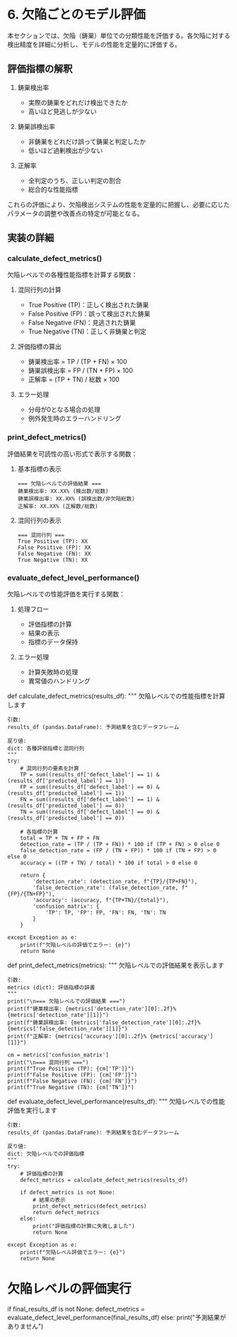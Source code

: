 # 6. 欠陥ごとのモデル評価

本セクションでは、欠陥（鋳巣）単位での分類性能を評価する。各欠陥に対する検出精度を詳細に分析し、モデルの性能を定量的に評価する。

## 評価指標の解釈

1. 鋳巣検出率
   - 実際の鋳巣をどれだけ検出できたか
   - 高いほど見逃しが少ない

2. 鋳巣誤検出率
   - 非鋳巣をどれだけ誤って鋳巣と判定したか
   - 低いほど過剰検出が少ない

3. 正解率
   - 全判定のうち、正しい判定の割合
   - 総合的な性能指標

これらの評価により、欠陥検出システムの性能を定量的に把握し、必要に応じたパラメータの調整や改善点の特定が可能となる。

## 実装の詳細

### calculate_defect_metrics()
欠陥レベルでの各種性能指標を計算する関数：

1. 混同行列の計算
   - True Positive (TP)：正しく検出された鋳巣
   - False Positive (FP)：誤って検出された鋳巣
   - False Negative (FN)：見逃された鋳巣
   - True Negative (TN)：正しく非鋳巣と判定

2. 評価指標の算出
   - 鋳巣検出率 = TP / (TP + FN) × 100
   - 鋳巣誤検出率 = FP / (TN + FP) × 100
   - 正解率 = (TP + TN) / 総数 × 100

3. エラー処理
   - 分母が0となる場合の処理
   - 例外発生時のエラーハンドリング

### print_defect_metrics()
評価結果を可読性の高い形式で表示する関数：

1. 基本指標の表示
   ```
   === 欠陥レベルでの評価結果 ===
   鋳巣検出率: XX.XX% (検出数/総数)
   鋳巣誤検出率: XX.XX% (誤検出数/非欠陥総数)
   正解率: XX.XX% (正解数/総数)
   ```

2. 混同行列の表示
   ```
   === 混同行列 ===
   True Positive (TP): XX
   False Positive (FP): XX
   False Negative (FN): XX
   True Negative (TN): XX
   ```

### evaluate_defect_level_performance()
欠陥レベルでの性能評価を実行する関数：

1. 処理フロー
   - 評価指標の計算
   - 結果の表示
   - 指標のデータ保持

2. エラー処理
   - 計算失敗時の処理
   - 異常値のハンドリング


def calculate_defect_metrics(results_df):
    """
    欠陥レベルでの性能指標を計算します
    
    引数:
    results_df (pandas.DataFrame): 予測結果を含むデータフレーム
    
    戻り値:
    dict: 各種評価指標と混同行列
    """
    try:
        # 混同行列の要素を計算
        TP = sum((results_df['defect_label'] == 1) & (results_df['predicted_label'] == 1))
        FP = sum((results_df['defect_label'] == 0) & (results_df['predicted_label'] == 1))
        FN = sum((results_df['defect_label'] == 1) & (results_df['predicted_label'] == 0))
        TN = sum((results_df['defect_label'] == 0) & (results_df['predicted_label'] == 0))
        
        # 各指標の計算
        total = TP + TN + FP + FN
        detection_rate = (TP / (TP + FN)) * 100 if (TP + FN) > 0 else 0
        false_detection_rate = (FP / (TN + FP)) * 100 if (TN + FP) > 0 else 0
        accuracy = ((TP + TN) / total) * 100 if total > 0 else 0
        
        return {
            'detection_rate': (detection_rate, f"{TP}/{TP+FN}"),
            'false_detection_rate': (false_detection_rate, f"{FP}/{TN+FP}"),
            'accuracy': (accuracy, f"{TP+TN}/{total}"),
            'confusion_matrix': {
                'TP': TP, 'FP': FP, 'FN': FN, 'TN': TN
            }
        }
        
    except Exception as e:
        print(f"欠陥レベルの評価でエラー: {e}")
        return None

def print_defect_metrics(metrics):
    """
    欠陥レベルでの評価結果を表示します
    
    引数:
    metrics (dict): 評価指標の辞書
    """
    print("\n=== 欠陥レベルでの評価結果 ===")
    print(f"鋳巣検出率: {metrics['detection_rate'][0]:.2f}% {metrics['detection_rate'][1]}")
    print(f"鋳巣誤検出率: {metrics['false_detection_rate'][0]:.2f}% {metrics['false_detection_rate'][1]}")
    print(f"正解率: {metrics['accuracy'][0]:.2f}% {metrics['accuracy'][1]}")
    
    cm = metrics['confusion_matrix']
    print("\n=== 混同行列 ===")
    print(f"True Positive (TP): {cm['TP']}")
    print(f"False Positive (FP): {cm['FP']}")
    print(f"False Negative (FN): {cm['FN']}")
    print(f"True Negative (TN): {cm['TN']}")

def evaluate_defect_level_performance(results_df):
    """
    欠陥レベルでの性能評価を実行します
    
    引数:
    results_df (pandas.DataFrame): 予測結果を含むデータフレーム
    
    戻り値:
    dict: 欠陥レベルでの評価指標
    """
    try:
        # 評価指標の計算
        defect_metrics = calculate_defect_metrics(results_df)
        
        if defect_metrics is not None:
            # 結果の表示
            print_defect_metrics(defect_metrics)
            return defect_metrics
        else:
            print("評価指標の計算に失敗しました")
            return None
            
    except Exception as e:
        print(f"欠陥レベル評価でエラー: {e}")
        return None

# 欠陥レベルの評価実行
if final_results_df is not None:
    defect_metrics = evaluate_defect_level_performance(final_results_df)
else:
    print("予測結果がありません")
